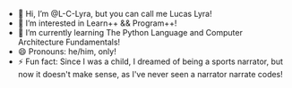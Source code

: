 - 👋 Hi, I’m @L-C-Lyra, but you can call me Lucas Lyra!
- 👀 I’m interested in Learn++ && Program++!
- 🌱 I’m currently learning The Python Language and Computer Architecture Fundamentals!
- 😄 Pronouns: he/him, only!
- ⚡ Fun fact: Since I was a child, I dreamed of being a sports narrator, but now it doesn't make sense, as I've never seen a narrator narrate codes!

<!---[4] - 💞️ I’m looking to collaborate on ...
[5] - 📫 How to reach me ...--->
<!---
L-C-Lyra/L-C-Lyra is a ✨ special ✨ repository because its `README.md` (this file) appears on your GitHub profile.
You can click the Preview link to take a look at your changes.
--->
